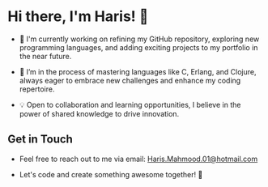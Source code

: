 # Hi there, I'm Haris! 👋

- 🔭 I'm currently working on refining my GitHub repository, exploring new programming languages, and adding exciting projects to my portfolio in the near future.

- 🌱 I’m in the process of mastering languages like C, Erlang, and Clojure, always eager to embrace new challenges and enhance my coding repertoire.

- 💡 Open to collaboration and learning opportunities, I believe in the power of shared knowledge to drive innovation.

## Get in Touch
- Feel free to reach out to me via email: Haris.Mahmood.01@hotmail.com

- Let's code and create something awesome together! 🚀


<!--
**CodePioneerX/CodePioneerX** is a ✨ _special_ ✨ repository because its `README.md` (this file) appears on your GitHub profile.

Here are some ideas to get you started:

- 🔭 I’m currently working on ...
- 🌱 I’m currently learning ...
- 👯 I’m looking to collaborate on ...
- 🤔 I’m looking for help with ...
- 💬 Ask me about ...
- 📫 How to reach me: ...
- 😄 Pronouns: ...
- ⚡ Fun fact: ...
-->
